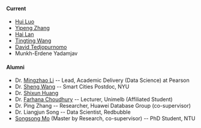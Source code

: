 #### Current
- [Hui Luo](https://huiluohuiluohuiluo.github.io/)
- [Yipeng Zhang](https://sites.google.com/view/yipengzhang-rmit/home)
- [Hai Lan](https://lanhaigogogo.com/)
- [Tingting Wang](https://ttingtingwang.github.io/)
- [David Tedjopurnomo](https://david-tedjopurnomo.github.io/)
- Munkh-Erdene Yadamjav



#### Alumni
- Dr. [Mingzhao Li](http://mingzhaoli.net/) -- Lead, Academic Delivery (Data Science) at Pearson
- Dr. [Sheng Wang](https://sites.google.com/site/shengwangcs/) -- Smart Cities Postdoc, NYU
- Dr. [Shixun Huang](https://shixunh.io/)
- Dr. [Farhana Choudhury](https://sites.google.com/site/farhanamc/) -- Lecturer, Unimelb (Affiliated Student)
- Dr. Ping Zhang -- Researcher, Huawei Database Group (co-supervisor)
- Dr. Liangjun Song -- Data Scientist, Redbubble
- [Songsong Mo](http://songsongmo.cn/) (Master by Research, co-supervisor) -- PhD Student, NTU